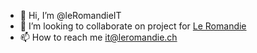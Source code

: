 - 👋 Hi, I’m @leRomandieIT
- 💞️ I’m looking to collaborate on project for [Le Romandie](https://leromandie.ch)
- 📫 How to reach me it@leromandie.ch

